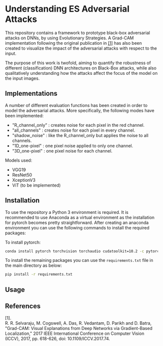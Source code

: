 # Understanding ES Adversarial Attacks
This repository contains a framework to prototype black-box adversarial attacks on DNNs, by using Evolutionary Strategies.
A Grad-CAM implementation following the original publication in <a href="#original_publication">[1]</a> has also been created to visualize the impact of the adversarial attacks with respect to the input.

The purpose of this work is twofold, aiming to quantify the robustness of different (classification) DNN architectures on Black-Box attacks, while also qualitatively understanding how the attacks affect the focus of the model on the input images.

## Implementations
A number of different evaluation functions has been created in order to model the adversarial attacks. More specifically, the following modes have been implemented:
- "R_channel_only" : creates noise for each pixel in the red channel.
- "all_channels" : creates noise for each pixel in every channel.
- "shadow_noise" : like the R_channel_only but applies the noise to all channels. 
- "1D_one-pixel" : one pixel noise applied to only one channel.
- "3D_one-pixel" : one pixel noise for each channel.

Models used:
- VGG19
- ResNet50
- XceptionV3
- ViT (to be implemented)


## Installation
To use the repository a Python 3 environment is required. It is recommended to use Anaconda as a virtual environment as the installation for pytorch becomes pretty straightforward. After creating an anaconda environment you can use the following commands to install the required packages:

To install pytorch:
```bash
conda install pytorch torchvision torchaudio cudatoolkit=10.2 -c pytorch
```
To install the remaining packages you can use the `requirements.txt` file in the main directory as below:
```bash
pip install -r requirements.txt
```

## Usage

## References
<div id="original_publication">
[1].<br/>
R. R. Selvaraju, M. Cogswell, A. Das, R. Vedantam, D. Parikh and D. Batra, "Grad-CAM: Visual Explanations from Deep Networks via Gradient-Based Localization," 2017 IEEE International Conference on Computer Vision (ICCV), 2017, pp. 618-626, doi: 10.1109/ICCV.2017.74.</a>
</div>
